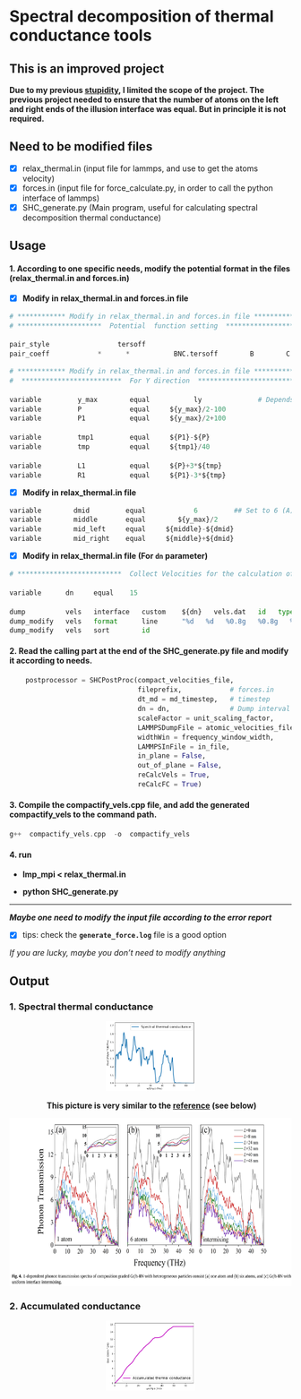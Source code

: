  #  Spectral decomposition of thermal conductance tools
 ## This is an improved project

**Due to my previous [stupidity](https://github.com/Tingliangstu/Spectral-decomposition-python-tools), I limited the scope of the project. The previous project needed to ensure that the number of atoms on the left and right ends of the illusion interface was equal. But in principle it is not required.**

## Need to be modified files

- [x] relax_thermal.in (input file for lammps, and use to get the atoms velocity)
- [x] forces.in (input file for force_calculate.py, in order to call the python interface of lammps)
- [x] SHC_generate.py (Main program, useful for calculating spectral decomposition thermal conductance)

## Usage

#### 1. According to one specific needs, modify the potential format in the files (relax_thermal.in and forces.in)

- [x] **Modify in relax_thermal.in and forces.in file** 

```python
# ************ Modify in relax_thermal.in and forces.in file ************
# *********************  Potential  function setting  *****************

pair_style                 tersoff
pair_coeff            *      *           BNC.tersoff        B        C       N
```

```python
# ************ Modify in relax_thermal.in and forces.in file ************
#  *************************  For Y direction  **************************************

variable         y_max        equal           ly              # Depends on the direction of heat transport
variable         P            equal     ${y_max}/2-100
variable         P1           equal     ${y_max}/2+100

variable         tmp1         equal     ${P1}-${P}
variable         tmp          equal     ${tmp1}/40

variable         L1           equal     ${P}+3*${tmp}
variable         R1           equal     ${P1}-3*${tmp}
```

- [x] **Modify in relax_thermal.in file** 

```python
variable        dmid         equal            6         ## Set to 6 (A) here, one can modify it
variable        middle       equal        ${y_max}/2 
variable        mid_left     equal     ${middle}-${dmid}
variable        mid_right    equal     ${middle}+${dmid}
```

- [x] **Modify in relax_thermal.in file (For `dn` parameter)**

```python
# **************************  Collect Velocities for the calculation of force constants *************************

variable      dn     equal    15            

dump          vels   interface   custom    ${dn}   vels.dat   id   type   vx   vy   vz
dump_modify   vels   format      line      "%d   %d   %0.8g   %0.8g   %0.8g"
dump_modify   vels   sort        id
```



#### 2. Read the calling part at the end of the SHC_generate.py file and modify it according to needs.

```python
    postprocessor = SHCPostProc(compact_velocities_file,
                                fileprefix,            # forces.in
                                dt_md = md_timestep,   # timestep
                                dn = dn,               # Dump interval
                                scaleFactor = unit_scaling_factor,
                                LAMMPSDumpFile = atomic_velocities_file, # velocity file
                                widthWin = frequency_window_width,
                                LAMMPSInFile = in_file,
                                in_plane = False,
                                out_of_plane = False,
                                reCalcVels = True,
                                reCalcFC = True)
```



#### 3. Compile the compactify_vels.cpp file, and add the generated compactify_vels to the command path.

```c++
g++  compactify_vels.cpp  -o  compactify_vels
```

#### 4. **run**

- **lmp_mpi < relax_thermal.in**

- **python SHC_generate.py**

- ------

  ***Maybe one need to modify the input file according to the error report***

  - [x] tips: check the **`generate_force.log`** file is a good option

  *If you are lucky, maybe you don’t need to modify anything*

  

## Output

### 1. Spectral thermal conductance 
<div align=center><img width="320" height="250" src="https://github.com/Tingliangstu/New-Version-Spectral-decomposition-python-tools/blob/master/SHC_calculate/Fij.dat_SHC.png" style="zoom: 50%;"/>



​                                                        **This picture is very similar to the [reference](https://doi.org/10.1016/j.ijheatmasstransfer.2019.118608) (see below)**

<div align=center><img width="600" height="300" src=https://github.com/Tingliangstu/New-Version-Spectral-decomposition-python-tools/blob/master/Ref_paper/ref_fig.jpg>

### <p align="left">2. Accumulated conductance</p>
<div align=center><img width="320" height="250" src="https://github.com/Tingliangstu/New-Version-Spectral-decomposition-python-tools/blob/master/SHC_calculate/Fij.dat_accumulated_ITC.png" style="zoom:50%;"/>

